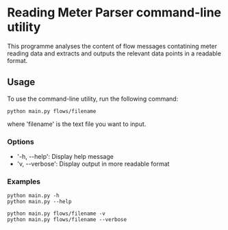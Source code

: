 # Reading Meter Parser command-line utility

This programme analyses the content of flow messages contatining meter reading
data and extracts and outputs the relevant data points in a readable format.

## Usage

To use the command-line utility, run the following command:

    python main.py flows/filename

where 'filename' is the text file you want to input.

### Options

- '-h, --help': Display help message
- 'v, --verbose': Display output in more readable format

### Examples

    python main.py -h
    python main.py --help

    python main.py flows/filename -v
    python main.py flows/filename --verbose